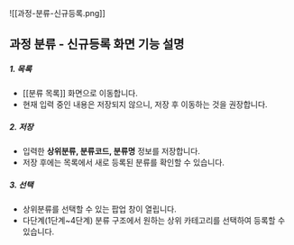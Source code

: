 ![[과정-분류-신규등록.png]]

## 과정 분류 - 신규등록 화면 기능 설명

##### 1. **목록**
   - [[분류 목록]] 화면으로 이동합니다.  
   - 현재 입력 중인 내용은 저장되지 않으니, 저장 후 이동하는 것을 권장합니다.

##### 2. **저장**
   - 입력한 **상위분류, 분류코드, 분류명** 정보를 저장합니다.  
   - 저장 후에는 목록에서 새로 등록된 분류를 확인할 수 있습니다.

##### 3. **선택**
   - 상위분류를 선택할 수 있는 팝업 창이 열립니다.  
   - 다단계(1단계~4단계) 분류 구조에서 원하는 상위 카테고리를 선택하여 등록할 수 있습니다.
